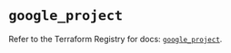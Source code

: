 # `google_project`

Refer to the Terraform Registry for docs: [`google_project`](https://registry.terraform.io/providers/hashicorp/google-beta/5.39.0/docs/resources/google_project).
